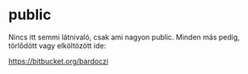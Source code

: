 # public

Nincs itt semmi látnivaló, csak ami nagyon public. Minden más pedig, törlődött vagy elköltözött ide: 

https://bitbucket.org/bardoczi

